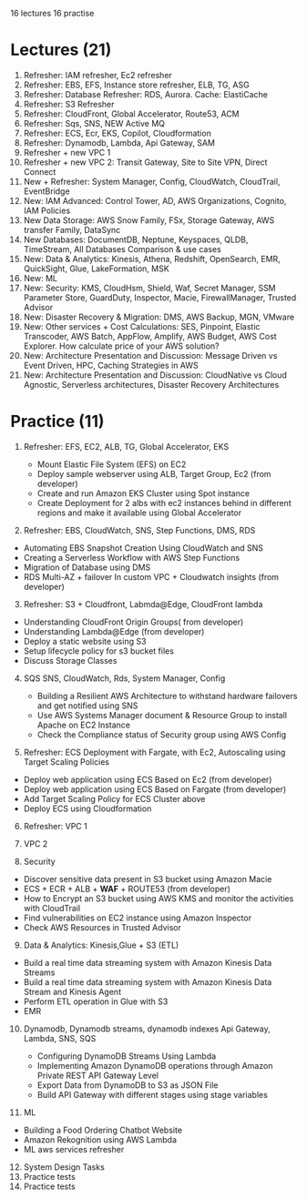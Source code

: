 16 lectures
16 practise

# Lectures (21)

1. Refresher: IAM refresher, Ec2 refresher
2. Refresher: EBS, EFS, Instance store refresher, ELB, TG, ASG
3. Refresher: Database Refresher: RDS, Aurora. Cache: ElastiCache
4. Refresher: S3 Refresher
5. Refresher: CloudFront, Global Accelerator, Route53, ACM
6. Refresher: Sqs, SNS, NEW Active MQ
7. Refresher: ECS, Ecr, EKS, Copilot, Cloudformation
8. Refresher: Dynamodb, Lambda, Api Gateway, SAM
9. Refresher + new VPC 1
10. Refresher + new VPC 2: Transit Gateway, Site to Site VPN, Direct Connect
11. New + Refresher: System Manager, Config, CloudWatch, CloudTrail, EventBridge
12. New: IAM Advanced: Control Tower, AD, AWS Organizations, Cognito, IAM Policies
13. New Data Storage: AWS Snow Family, FSx, Storage Gateway, AWS transfer Family, DataSync
14. New Databases: DocumentDB, Neptune, Keyspaces, QLDB, TimeStream, All Databases Comparison & use cases
15. New: Data & Analytics: Kinesis, Athena, Redshift, OpenSearch, EMR, QuickSight, Glue, LakeFormation, MSK
16. New: ML
17. New: Security: KMS, CloudHsm, Shield, Waf, Secret Manager, SSM Parameter Store, GuardDuty, Inspector, Macie, FirewallManager, Trusted Advisor
18. New: Disaster Recovery & Migration: DMS, AWS Backup, MGN, VMware
19. New: Other services + Cost Calculations: SES, Pinpoint, Elastic Transcoder, AWS Batch, AppFlow, Amplify, AWS Budget,
    AWS Cost Explorer. How calculate price of your AWS solution?
20. New: Architecture Presentation and Discussion: Message Driven vs Event Driven, HPC, Caching Strategies in AWS
21. New: Architecture Presentation and Discussion: CloudNative vs Cloud Agnostic, Serverless architectures, Disaster
    Recovery Architectures

# Practice (11)

1. Refresher: EFS, EC2, ALB, TG, Global Accelerator, EKS
   * Mount Elastic File System (EFS) on EC2
   * Deploy sample webserver using ALB, Target Group, Ec2 (from developer)
   * Create and run Amazon EKS Cluster using Spot instance
   * Create Deployment for 2 albs with ec2 instances behind in different regions and make it available using Global Accelerator

2. Refresher: EBS, CloudWatch, SNS, Step Functions, DMS, RDS
  * Automating EBS Snapshot Creation Using CloudWatch and SNS
  * Creating a Serverless Workflow with AWS Step Functions
  * Migration of Database using DMS
  * RDS Multi-AZ + failover In custom VPC + Cloudwatch insights (from developer)

3. Refresher: S3 + Cloudfront, Labmda@Edge, CloudFront lambda
  * Understanding CloudFront Origin Groups( from developer)
  * Understanding Lambda@Edge (from developer)
  * Deploy a static website using S3
  * Setup lifecycle policy for s3 bucket files
  * Discuss Storage Classes

4. SQS SNS, CloudWatch, Rds, System Manager, Config
   * Building a Resilient AWS Architecture to withstand hardware failovers and get notified using SNS
   * Use AWS Systems Manager document & Resource Group to install Apache on EC2 Instance
   * Check the Compliance status of Security group using AWS Config

5. Refresher: ECS Deployment with Fargate, with Ec2, Autoscaling using Target Scaling Policies
  * Deploy web application using ECS Based on Ec2 (from developer)
  * Deploy web application using ECS Based on Fargate (from developer)
  * Add Target Scaling Policy for ECS Cluster above
  * Deploy ECS using Cloudformation

6. Refresher: VPC 1
7. VPC 2

8. Security
  * Discover sensitive data present in S3 bucket using Amazon Macie
  * ECS + ECR + ALB + **WAF** + ROUTE53 (from developer)
  * How to Encrypt an S3 bucket using AWS KMS and monitor the activities with CloudTrail
  * Find vulnerabilities on EC2 instance using Amazon Inspector
  * Check AWS Resources in Trusted Advisor


9. Data & Analytics: Kinesis,Glue + S3 (ETL) 
  * Build a real time data streaming system with Amazon Kinesis Data Streams
  * Build a real time data streaming system with Amazon Kinesis Data Stream and Kinesis Agent
  * Perform ETL operation in Glue with S3
  * EMR 


10. Dynamodb, Dynamodb streams, dynamodb indexes Api Gateway, Lambda, SNS, SQS
    * Configuring DynamoDB Streams Using Lambda
    * Implementing Amazon DynamoDB operations through Amazon Private REST API Gateway Level
    * Export Data from DynamoDB to S3 as JSON File
    * Build API Gateway with different stages using stage variables

11. ML
  * Building a Food Ordering Chatbot Website 
  * Amazon Rekognition using AWS Lambda
  * ML aws services refresher

12. System Design Tasks
13. Practice tests
14. Practice tests





